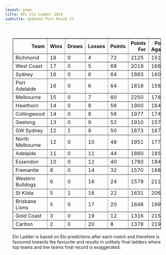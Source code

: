 ```yaml
---
layout: page
title: AFL Elo Ladder 2018
subtitle: Updated Post Round 17
---
```

<ul class="ladder">
<div class="blurb">
  <h1></h1>
  <p>
      <table border="1" class="dataframe">   <thead>     <tr style="text-align: right;">       <th>Team</th>       <th>Wins</th>       <th>Draws</th>       <th>Losses</th>       <th>Points</th>       <th>Points For</th>       <th>Points Against</th>       <th>Percentage</th>     </tr>   </thead>   <tbody>     <tr>       <td>Richmond</td>       <td>18</td>       <td>0</td>       <td>4</td>       <td>72</td>       <td>2125</td>       <td>1516</td>       <td>140.172</td>     </tr>     <tr>       <td>West Coast</td>       <td>17</td>       <td>0</td>       <td>5</td>       <td>68</td>       <td>2019</td>       <td>1666</td>       <td>121.188</td>     </tr>     <tr>       <td>Sydney</td>       <td>16</td>       <td>0</td>       <td>6</td>       <td>64</td>       <td>1883</td>       <td>1608</td>       <td>117.102</td>     </tr>     <tr>       <td>Port Adelaide</td>       <td>16</td>       <td>0</td>       <td>6</td>       <td>64</td>       <td>1818</td>       <td>1584</td>       <td>114.773</td>     </tr>     <tr>       <td>Melbourne</td>       <td>15</td>       <td>0</td>       <td>7</td>       <td>60</td>       <td>2250</td>       <td>1781</td>       <td>126.334</td>     </tr>     <tr>       <td>Hawthorn</td>       <td>14</td>       <td>0</td>       <td>8</td>       <td>56</td>       <td>1900</td>       <td>1643</td>       <td>115.642</td>     </tr>     <tr>       <td>Collingwood</td>       <td>14</td>       <td>0</td>       <td>8</td>       <td>56</td>       <td>1977</td>       <td>1747</td>       <td>113.165</td>     </tr>     <tr>       <td>Geelong</td>       <td>13</td>       <td>0</td>       <td>9</td>       <td>52</td>       <td>1910</td>       <td>1578</td>       <td>121.039</td>     </tr>     <tr>       <td>GW Sydney</td>       <td>12</td>       <td>1</td>       <td>9</td>       <td>50</td>       <td>1873</td>       <td>1676</td>       <td>111.754</td>     </tr>     <tr>       <td>North Melbourne</td>       <td>12</td>       <td>0</td>       <td>10</td>       <td>48</td>       <td>1951</td>       <td>1772</td>       <td>110.102</td>     </tr>     <tr>       <td>Adelaide</td>       <td>11</td>       <td>0</td>       <td>11</td>       <td>44</td>       <td>1860</td>       <td>1853</td>       <td>100.378</td>     </tr>     <tr>       <td>Essendon</td>       <td>10</td>       <td>0</td>       <td>12</td>       <td>40</td>       <td>1780</td>       <td>1845</td>       <td>96.477</td>     </tr>     <tr>       <td>Fremantle</td>       <td>8</td>       <td>0</td>       <td>14</td>       <td>32</td>       <td>1570</td>       <td>1882</td>       <td>83.4219</td>     </tr>     <tr>       <td>Western Bulldogs</td>       <td>6</td>       <td>0</td>       <td>16</td>       <td>24</td>       <td>1579</td>       <td>2110</td>       <td>74.8341</td>     </tr>     <tr>       <td>St Kilda</td>       <td>5</td>       <td>1</td>       <td>16</td>       <td>22</td>       <td>1631</td>       <td>2066</td>       <td>78.9448</td>     </tr>     <tr>       <td>Brisbane Lions</td>       <td>5</td>       <td>0</td>       <td>17</td>       <td>20</td>       <td>1848</td>       <td>1991</td>       <td>92.8177</td>     </tr>     <tr>       <td>Gold Coast</td>       <td>3</td>       <td>0</td>       <td>19</td>       <td>12</td>       <td>1316</td>       <td>2154</td>       <td>61.0956</td>     </tr>     <tr>       <td>Carlton</td>       <td>2</td>       <td>0</td>       <td>20</td>       <td>8</td>       <td>1378</td>       <td>2196</td>       <td>62.7505</td>     </tr>   </tbody> </table>
</p>
<p> Elo Ladder is based on Elo predictions after each match and therefore is favoured towards the favourite and results in unlikely final ladders where top teams and low teams final record is exaggerated.
</p>
</div><!-- /.blurb -->	
</ul>
